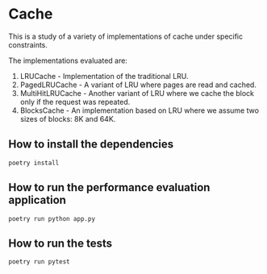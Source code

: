 # Cache

This is a study of a variety of implementations of cache under specific constraints.

The implementations evaluated are:

1. LRUCache - Implementation of the traditional LRU.
2. PagedLRUCache - A variant of LRU where pages are read and cached.
3. MultiHitLRUCache - Another variant of LRU where we cache the block only if the request was repeated.
4. BlocksCache - An implementation based on LRU where we assume two sizes of blocks: 8K and 64K.


## How to install the dependencies

```
poetry install
```

## How to run the performance evaluation application
```
poetry run python app.py
```

## How to run the tests
```
poetry run pytest
```
